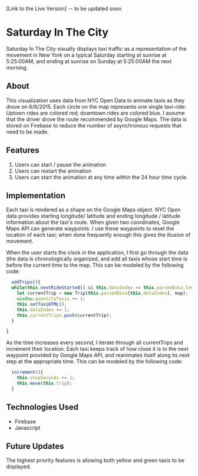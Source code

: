 [Link to the Live Version] -- to be updated soon

# Saturday In The City
  Saturday In The City visually displays taxi traffic as a representation of the movement in New York on a typical Saturday starting at sunrise at 5:25:00AM, and ending at sunrise on Sunday at 5:25:00AM the next morning.  
## About
  This visualization uses data from NYC Open Data to animate taxis as they drove on 6/6/2015.  Each circle on the map represents one single taxi-ride. Uptown rides are colored red; downtown rides are colored blue.  I assume that the driver drove the route recommended by Google Maps. The data is stored on Firebase to reduce the number of asynchronous requests that need to be made.

## Features
 1. Users can start / pause the animation
 2. Users can restart the animation
 3. Users can start the animation at any time within the 24 hour time cycle.

## Implementation
  Each taxi is rendered as a shape on the Google Maps object.  NYC Open data provides starting longitude/ latitude and ending longitude /   latitude information about the taxi's route.  When given two coordinates, Google Maps API can generate waypoints.  I use these waypoints   to reset the location of each taxi; when done frequently enough this gives the illusion of movement.

  When the user starts the clock in the application, I first go through the data (the data is chronologically organized, and add all taxis   whose start time is before the current time to the map.  This can be modeled by the following code:
  ```javascript
    addTrips(){
    while(this.nextRideStarted() && this.dataIndex <= this.parsedData.length-1){
      let currentTrip = new Trip(this.parsedData[this.dataIndex], map);
      window.quantityTaxis += 1;
      this.setTaxiHTML();
      this.dataIndex += 1;
      this.currentTrips.push(currentTrip);
    }

  }
```
As the time increases every second, I iterate through all currentTrips and increment their location.  Each taxi keeps track of how close it is to the next waypoint provided by Google Maps API, and reanimates itself along its next step at the appropriate time.  This can be modeled by the following code:
```javascript
  increment(){
    this.stepSeconds += 1;
    this.move(this.trip);
  }

 ```

## Technologies Used


* Firebase
* Javascript


## Future Updates

The highest priority features is allowing both yellow and green taxis to be displayed.
